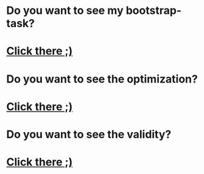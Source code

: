 # Do you want to see my bootstrap-task?
# <a href="https://uladzimir-yeudakimovich.github.io/bootstrap-3-task">Click there ;)</a>
# Do you want to see the optimization?
# <a href="https://developers.google.com/speed/pagespeed/insights/?url=https%3A%2F%2Fuladzimir-yeudakimovich.github.io%2Fbootstrap-3-task%2F">Click there ;)</a>
# Do you want to see the validity?
# <a href="https://validator.w3.org/nu/?doc=https%3A%2F%2Fuladzimir-yeudakimovich.github.io%2Fbootstrap-3-task%2F">Click there ;)</a>
